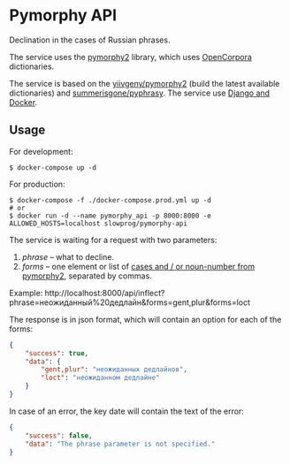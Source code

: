 # Pymorphy API

Declination in the cases of Russian phrases.

The service uses the [pymorphy2](https://pymorphy2.readthedocs.io/en/latest/) library, which uses [OpenCorpora](http://opencorpora.org/) dictionaries.

The service is based on the [yiivgeny/pymorphy2](https://hub.docker.com/r/yiivgeny/pymorphy2/) (build the latest available dictionaries) and [summerisgone/pyphrasy](https://github.com/summerisgone/pyphrasy). The service use [Django and Docker](https://gist.github.com/genomics-geek/98929a9e7ba9602fed7bfa4a5a1c5c4e).

## Usage

For development:

```shell
$ docker-compose up -d
```

For production:

```shell
$ docker-compose -f ./docker-compose.prod.yml up -d
# or
$ docker run -d --name pymorphy_api -p 8000:8000 -e ALLOWED_HOSTS=localhost slowprog/pymorphy-api
```

The service is waiting for a request with two parameters:

1. *phrase* – what to decline.
2. *forms* – one element or list of [cases and / or noun-number from pymorphy2](https://pymorphy2.readthedocs.io/en/latest/user/grammemes.html#russian-cases), separated by commas.

Example: http://localhost:8000/api/inflect?phrase=неожиданный%20дедлайн&forms=gent,plur&forms=loct

The response is in json format, which will contain an option for each of the forms:

```json
{
    "success": true,
    "data": {
        "gent,plur": "неожиданных дедлайнов",
        "loct": "неожиданном дедлайне"
    }
}
```

In case of an error, the key date will contain the text of the error:

```json
{
    "success": false,
    "data": "The phrase parameter is not specified."
}
```